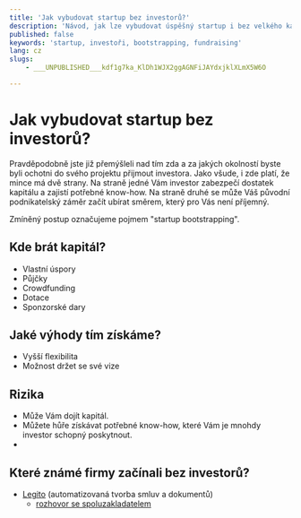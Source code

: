 ```yaml
---
title: 'Jak vybudovat startup bez investorů?'
description: 'Návod, jak lze vybudovat úspěšný startup i bez velkého kapitálu.'
published: false
keywords: 'startup, investoři, bootstrapping, fundraising'
lang: cz
slugs:
    - ___UNPUBLISHED___kdf1g7ka_KlDh1WJX2ggAGNFiJAYdxjklXLmX5W6O

---
```

# Jak vybudovat startup bez investorů?

Pravděpodobně jste již přemýšleli nad tím zda a za jakých
okolností byste byli ochotni do svého projektu přijmout investora.
Jako všude, i zde platí, že mince má dvě strany.
Na straně jedné Vám investor zabezpečí dostatek kapitálu a
zajistí potřebné know-how. Na straně druhé se může Váš původní
podnikatelský záměr začít ubírat směrem, který pro Vás není příjemný.

Zmíněný postup označujeme pojmem "startup bootstrapping".

## Kde brát kapitál?
- Vlastní úspory
- Půjčky
- Crowdfunding
- Dotace
- Sponzorské dary

## Jaké výhody tím získáme?
- Vyšší flexibilita
- Možnost držet se své vize

## Rizika
- Může Vám dojít kapitál.
- Můžete hůře získávat potřebné know-how, které Vám je mnohdy investor schopný poskytnout. 
- 

## Které známé firmy začínali bez investorů?
- <a href="https://www.legito.cz/" target="_blank">Legito</a> (automatizovaná tvorba smluv a dokumentů)
  - <a href="https://pravo21.online/podcasty21/podcasty21-s-ondrejem-maternou-vybudovat-startup-bez-investora-bylo-tezke-ale-jsme-diky-tomu-flexibilni" target="_blank">rozhovor se spoluzakladatelem</a>
